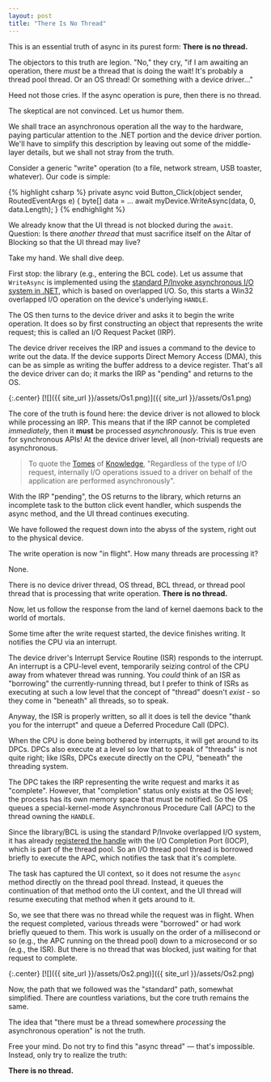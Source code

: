 ```yaml
---
layout: post
title: "There Is No Thread"
---
```

This is an essential truth of async in its purest form: **There is no thread.**

The objectors to this truth are legion. "No," they cry, "if I am awaiting an operation, there _must_ be a thread that is doing the wait! It's probably a thread pool thread. Or an OS thread! Or something with a device driver..."

Heed not those cries. If the async operation is pure, then there is no thread.

The skeptical are not convinced. Let us humor them.

We shall trace an asynchronous operation all the way to the hardware, paying particular attention to the .NET portion and the device driver portion. We'll have to simplify this description by leaving out some of the middle-layer details, but we shall not stray from the truth.

Consider a generic "write" operation (to a file, network stream, USB toaster, whatever). Our code is simple:

{% highlight csharp %}
private async void Button_Click(object sender, RoutedEventArgs e)
{
  byte[] data = ...
  await myDevice.WriteAsync(data, 0, data.Length);
}
{% endhighlight %}

We already know that the UI thread is not blocked during the `await`. Question: Is there _another thread_ that must sacrifice itself on the Altar of Blocking so that the UI thread may live?

Take my hand. We shall dive deep.

First stop: the library (e.g., entering the BCL code). Let us assume that `WriteAsync` is implemented using the [standard P/Invoke asynchronous I/O system in .NET](http://msdn.microsoft.com/en-us/library/system.threading.overlapped.aspx), which is based on overlapped I/O. So, this starts a Win32 overlapped I/O operation on the device's underlying `HANDLE`.

The OS then turns to the device driver and asks it to begin the write operation. It does so by first constructing an object that represents the write request; this is called an I/O Request Packet (IRP).

The device driver receives the IRP and issues a command to the device to write out the data. If the device supports Direct Memory Access (DMA), this can be as simple as writing the buffer address to a device register. That's all the device driver can do; it marks the IRP as "pending" and returns to the OS.

{:.center}
[![]({{ site_url }}/assets/Os1.png)]({{ site_url }}/assets/Os1.png)

The core of the truth is found here: the device driver is not allowed to block while processing an IRP. This means that if the IRP cannot be completed _immediately_, then it **must** be processed _asynchronously_. This is true even for synchronous APIs! At the device driver level, all (non-trivial) requests are asynchronous.

> To quote the [Tomes](http://www.amazon.com/gp/product/0735648735/ref=as_li_ss_tl?ie=UTF8&camp=1789&creative=390957&creativeASIN=0735648735&linkCode=as2&tag=stepheclearys-20) of [Knowledge](http://www.amazon.com/gp/product/0735665877/ref=as_li_ss_tl?ie=UTF8&camp=1789&creative=390957&creativeASIN=0735665877&linkCode=as2&tag=stepheclearys-20), "Regardless of the type of I/O request, internally I/O operations issued to a driver on behalf of the application are performed asynchronously".

With the IRP "pending", the OS returns to the library, which returns an incomplete task to the button click event handler, which suspends the async method, and the UI thread continues executing.

We have followed the request down into the abyss of the system, right out to the physical device.

The write operation is now "in flight". How many threads are processing it?

None.

There is no device driver thread, OS thread, BCL thread, or thread pool thread that is processing that write operation. **There is no thread.**

Now, let us follow the response from the land of kernel daemons back to the world of mortals.

Some time after the write request started, the device finishes writing. It notifies the CPU via an interrupt.

The device driver's Interrupt Service Routine (ISR) responds to the interrupt. An interrupt is a CPU-level event, temporarily seizing control of the CPU away from whatever thread was running. You _could_ think of an ISR as "borrowing" the currently-running thread, but I prefer to think of ISRs as executing at such a low level that the concept of "thread" doesn't _exist_ - so they come in "beneath" all threads, so to speak.

Anyway, the ISR is properly written, so all it does is tell the device "thank you for the interrupt" and queue a Deferred Procedure Call (DPC).

When the CPU is done being bothered by interrupts, it will get around to its DPCs. DPCs also execute at a level so low that to speak of "threads" is not quite right; like ISRs, DPCs execute directly on the CPU, "beneath" the threading system.

The DPC takes the IRP representing the write request and marks it as "complete". However, that "completion" status only exists at the OS level; the process has its own memory space that must be notified. So the OS queues a special-kernel-mode Asynchronous Procedure Call (APC) to the thread owning the `HANDLE`.

Since the library/BCL is using the standard P/Invoke overlapped I/O system, it has already [registered the handle](http://msdn.microsoft.com/en-us/library/system.threading.threadpool.bindhandle.aspx) with the I/O Completion Port (IOCP), which is part of the thread pool. So an I/O thread pool thread is borrowed briefly to execute the APC, which notifies the task that it's complete.

The task has captured the UI context, so it does not resume the `async` method directly on the thread pool thread. Instead, it queues the continuation of that method onto the UI context, and the UI thread will resume executing that method when it gets around to it.

So, we see that there was no thread while the request was in flight. When the request completed, various threads were "borrowed" or had work briefly queued to them. This work is usually on the order of a millisecond or so (e.g., the APC running on the thread pool) down to a microsecond or so (e.g., the ISR). But there is no thread that was blocked, just waiting for that request to complete.

{:.center}
[![]({{ site_url }}/assets/Os2.png)]({{ site_url }}/assets/Os2.png)

Now, the path that we followed was the "standard" path, somewhat simplified. There are countless variations, but the core truth remains the same.

The idea that "there must be a thread somewhere _processing_ the asynchronous operation" is not the truth.

Free your mind. Do not try to find this "async thread" — that's impossible. Instead, only try to realize the truth:

**There is no thread.**
